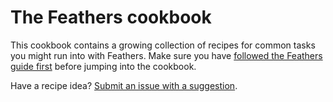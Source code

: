 # The Feathers cookbook

This cookbook contains a growing collection of recipes for common tasks you might run into with Feathers. Make sure you have [followed the Feathers guide first](../guides/) before jumping into the cookbook.

Have a recipe idea? [Submit an issue with a suggestion](https://github.com/docs-dev/docs/issues/new?title=Cookbook%20Suggestion:).
